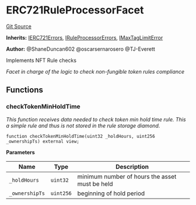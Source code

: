 # ERC721RuleProcessorFacet
[Git Source](https://github.com/thrackle-io/tron/blob/c8d7d0c68b3a2cdcb9e6e4cb41159f2dda90a8b6/src/protocol/economic/ruleProcessor/ERC721RuleProcessorFacet.sol)

**Inherits:**
[IERC721Errors](/src/common/IErrors.sol/interface.IERC721Errors.md), [IRuleProcessorErrors](/src/common/IErrors.sol/interface.IRuleProcessorErrors.md), [IMaxTagLimitError](/src/common/IErrors.sol/interface.IMaxTagLimitError.md)

**Author:**
@ShaneDuncan602 @oscarsernarosero @TJ-Everett

Implements NFT Rule checks

*Facet in charge of the logic to check non-fungible token rules compliance*


## Functions
### checkTokenMinHoldTime

*This function receives data needed to check token min hold time rule. This a simple rule and thus is not stored in the rule storage diamond.*


```solidity
function checkTokenMinHoldTime(uint32 _holdHours, uint256 _ownershipTs) external view;
```
**Parameters**

|Name|Type|Description|
|----|----|-----------|
|`_holdHours`|`uint32`|minimum number of hours the asset must be held|
|`_ownershipTs`|`uint256`|beginning of hold period|


